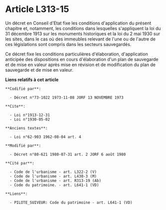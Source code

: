 # Article L313-15

Un décret en Conseil d'Etat fixe les conditions d'application du présent chapitre et, notamment, les conditions dans
lesquelles s'appliquent la loi du 31 décembre 1913 sur les monuments historiques et la loi du 2 mai 1930 sur les sites, dans
le cas où des immeubles relevant de l'une ou de l'autre de ces législations sont compris dans les secteurs sauvegardés.

Ce décret fixe les conditions particulières d'élaboration, d'application anticipée des dispositions en cours d'élaboration
d'un plan de sauvegarde et de mise en valeur après mise en révision et de modification du plan de sauvegarde et de mise en
valeur.

**Liens relatifs à cet article**

	**Codifié par**:

	  - Décret n°73-1022 1973-11-08 JORF 13 NOVEMBRE 1973

	**Cite**:

	  - Loi n°1913-12-31
	  - Loi n°1930-05-02

	**Anciens textes**:

	  - Loi n°62-903 1962-08-04 art. 4

	**Modifié par**:

	  - Décret n°80-621 1980-07-31 art. 2 JORF 6 août 1980

	**Cité par**:

	  - Code de l'urbanisme - art. L322-2 (V)
	  - Code de l'urbanisme - art. L430-3 (M)
	  - Code de l'urbanisme - art. R313-19 (Ab)
	  - Code du patrimoine. - art. L641-1 (VD)

	**Liens**:

	  - PILOTE_SUIVEUR: Code du patrimoine - art. L641-1 (VD)

